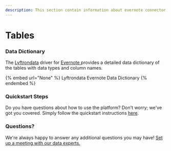 ```yaml
---
description: This section contain information about evernote connector tables information
---
```


# Tables

### Data Dictionary

The [Lyftrondata](https://www.lyftrondata.com/) driver for [Evernote](None/)[ ](https://www.lyftrondata.com/integration/evernote/)provides a detailed data dictionary of the tables with data types and column names.

{% embed url="None" %}
Lyftrondata Evernote Data Dictionary
{% endembed %}

### Quickstart Steps

Do you have questions about how to use the platform? Don't worry; we've got you covered. Simply follow the quickstart instructions [here](../README.md).

### Questions? <a href="#questions" id="questions"></a>

We're always happy to answer any additional questions you may have! [Set up a meeting with our data experts.](https://www.lyftrondata.com/book-a-meeting/)

